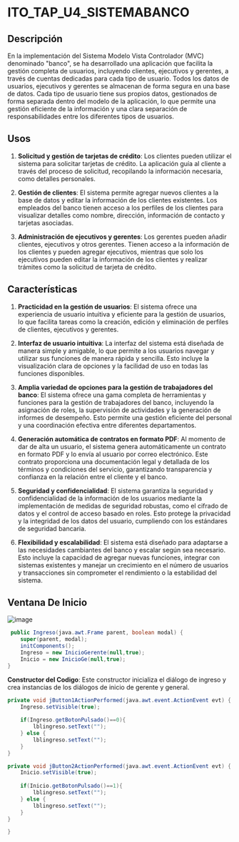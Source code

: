 # ITO_TAP_U4_SISTEMABANCO
## Descripción

En la implementación del Sistema Modelo Vista Controlador (MVC) denominado "banco", se ha desarrollado una aplicación que facilita la gestión completa de usuarios, incluyendo clientes, ejecutivos y gerentes, a través de cuentas dedicadas para cada tipo de usuario. Todos los datos de usuarios, ejecutivos y gerentes se almacenan de forma segura en una base de datos. Cada tipo de usuario tiene sus propios datos, gestionados de forma separada dentro del modelo de la aplicación, lo que permite una gestión eficiente de la información y una clara separación de responsabilidades entre los diferentes tipos de usuarios.

## Usos

1. **Solicitud y gestión de tarjetas de crédito**: Los clientes pueden utilizar el sistema para solicitar tarjetas de crédito. La aplicación guía al cliente a través del proceso de solicitud, recopilando la información necesaria, como detalles personales.

2. **Gestión de clientes**: El sistema permite agregar nuevos clientes a la base de datos y editar la información de los clientes existentes. Los empleados del banco tienen acceso a los perfiles de los clientes para visualizar detalles como nombre, dirección, información de contacto y tarjetas asociadas.

3. **Administración de ejecutivos y gerentes**: Los gerentes pueden añadir clientes, ejecutivos y otros gerentes. Tienen acceso a la información de los clientes y pueden agregar ejecutivos, mientras que solo los ejecutivos pueden editar la información de los clientes y realizar trámites como la solicitud de tarjeta de crédito.

## Características

1. **Practicidad en la gestión de usuarios**: El sistema ofrece una experiencia de usuario intuitiva y eficiente para la gestión de usuarios, lo que facilita tareas como la creación, edición y eliminación de perfiles de clientes, ejecutivos y gerentes.

2. **Interfaz de usuario intuitiva**: La interfaz del sistema está diseñada de manera simple y amigable, lo que permite a los usuarios navegar y utilizar sus funciones de manera rápida y sencilla. Esto incluye la visualización clara de opciones y la facilidad de uso en todas las funciones disponibles.

3. **Amplia variedad de opciones para la gestión de trabajadores del banco**: El sistema ofrece una gama completa de herramientas y funciones para la gestión de trabajadores del banco, incluyendo la asignación de roles, la supervisión de actividades y la generación de informes de desempeño. Esto permite una gestión eficiente del personal y una coordinación efectiva entre diferentes departamentos.

4. **Generación automática de contratos en formato PDF**: Al momento de dar de alta un usuario, el sistema genera automáticamente un contrato en formato PDF y lo envía al usuario por correo electrónico. Este contrato proporciona una documentación legal y detallada de los términos y condiciones del servicio, garantizando transparencia y confianza en la relación entre el cliente y el banco.

5. **Seguridad y confidencialidad**: El sistema garantiza la seguridad y confidencialidad de la información de los usuarios mediante la implementación de medidas de seguridad robustas, como el cifrado de datos y el control de acceso basado en roles. Esto protege la privacidad y la integridad de los datos del usuario, cumpliendo con los estándares de seguridad bancaria.

6. **Flexibilidad y escalabilidad**: El sistema está diseñado para adaptarse a las necesidades cambiantes del banco y escalar según sea necesario. Esto incluye la capacidad de agregar nuevas funciones, integrar con sistemas existentes y manejar un crecimiento en el número de usuarios y transacciones sin comprometer el rendimiento o la estabilidad del sistema.
   
## Ventana De Inicio
![image](https://github.com/JMGVs/ITO_TAP_U4_SISTEMABANCO/assets/168394248/ea972a0e-3549-4cfd-a875-b23638307196)
```java
 public Ingreso(java.awt.Frame parent, boolean modal) {
    super(parent, modal);
    initComponents();
    Ingreso = new InicioGerente(null,true);
    Inicio = new InicioGe(null,true);
}
```

**Constructor del Codigo**: Este constructor inicializa el diálogo de ingreso y crea instancias de los diálogos de inicio de gerente y general. 
```java
private void jButton1ActionPerformed(java.awt.event.ActionEvent evt) {                                         
    Ingreso.setVisible(true);
    
    if(Ingreso.getBotonPulsado()==0){
        lblingreso.setText("");
    } else {
        lblingreso.setText("");
    }
}                                        
```
```java
private void jButton2ActionPerformed(java.awt.event.ActionEvent evt) {                                         
    Inicio.setVisible(true);
    
    if(Inicio.getBotonPulsado()==1){
        lblingreso.setText("");
    } else {
        lblingreso.setText("");
    }
}  

}
```
```
    
